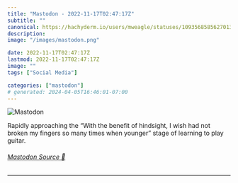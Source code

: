 ```yaml
---
title: "Mastodon - 2022-11-17T02:47:17Z"
subtitle: ""
canonical: https://hachyderm.io/users/mweagle/statuses/109356858562701335
description:
image: "/images/mastodon.png"

date: 2022-11-17T02:47:17Z
lastmod: 2022-11-17T02:47:17Z
image: ""
tags: ["Social Media"]

categories: ["mastodon"]
# generated: 2024-04-05T16:46:01-07:00
---
```

![Mastodon](/images/mastodon.png)

<p>Rapidly approaching the “With the benefit of hindsight, I wish had not broken my fingers so many times when younger” stage of learning to play guitar.</p>


###### [Mastodon Source 🐘](https://hachyderm.io/@mweagle/109356858562701335)

___
